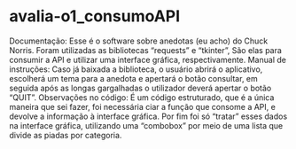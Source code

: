# avalia-o1_consumoAPI
Documentação:
Esse é o software sobre anedotas (eu acho) do Chuck Norris. Foram utilizadas as bibliotecas “requests” e “tkinter”, São elas para consumir a API e utilizar uma interface gráfica, respectivamente.
Manual de instruções:
Caso já baixada a biblioteca, o usuário abrirá o aplicativo, escolherá um tema para a anedota e apertará o botão consultar, em seguida após as longas gargalhadas o utilizador deverá apertar o botão “QUIT”.
Observações no código:
É um código estruturado, que é a única maneira que sei fazer, foi necessária ciar a função que consome a API, e devolve a informação à interface gráfica. Por fim foi só “tratar” esses dados na interface gráfica, utilizando uma “combobox” por meio de uma lista que divide as piadas por categoria.
